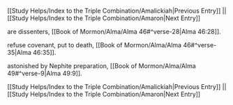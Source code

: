 [[Study Helps/Index to the Triple Combination/Amalickiah|Previous Entry]]  ||  [[Study Helps/Index to the Triple Combination/Amaron|Next Entry]]

 are dissenters, [[Book of Mormon/Alma/Alma 46#^verse-28|Alma 46:28]].

 refuse covenant, put to death, [[Book of Mormon/Alma/Alma 46#^verse-35|Alma 46:35]].

 astonished by Nephite preparation, [[Book of Mormon/Alma/Alma 49#^verse-9|Alma 49:9]].

[[Study Helps/Index to the Triple Combination/Amalickiah|Previous Entry]]  ||  [[Study Helps/Index to the Triple Combination/Amaron|Next Entry]]